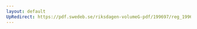```yaml
---
layout: default
UpRedirect: https://pdf.swedeb.se/riksdagen-volumeG-pdf/199697/reg_199697/reg_199697_0194.pdf
---
```

